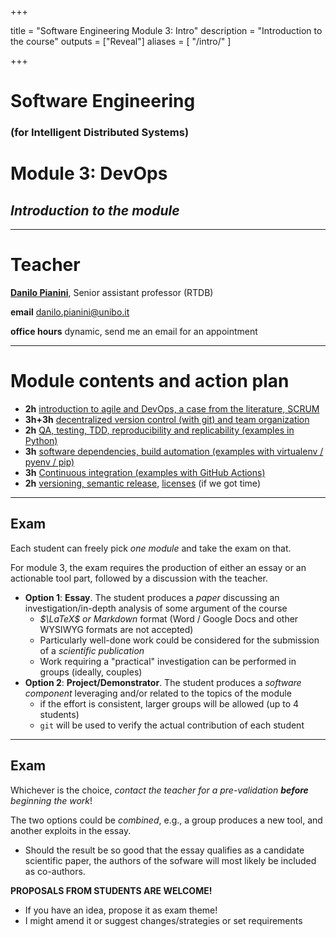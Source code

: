  +++

title = "Software Engineering Module 3: Intro"
description = "Introduction to the course"
outputs = ["Reveal"]
aliases = [
    "/intro/"
]

+++

# Software Engineering
### **(for Intelligent Distributed Systems)**
# Module 3: DevOps

## *Introduction to the module*

---

# Teacher

**[Danilo Pianini](https://www.unibo.it/sitoweb/danilo.pianini/en)**, Senior assistant professor (RTDB)

**email** [danilo.pianini@unibo.it](mailto:danilo.pianini@unibo.it)

**office hours** dynamic, send me an email for an appointment

---

# Module contents and action plan

<!--
2-3-3-2-3-3-2?
2022-04-05 - 2h intro
2022-04-06 - 3h git1
2022-04-20 - 3h git2
2022-05-03 - 2h tdd-qa
2022-05-04 - 3h build
2022-05-11 - 3h ci
2022-05-17 - 2h ?
2022-05-18 - 3h ?
-->

* **2h** [introduction to agile and DevOps, a case from the literature, SCRUM](devops-intro)
* **3h+3h** [decentralized version control (with git) and team organization](dvcs-basics)
* **2h** [QA, testing, TDD, reproducibility and replicability (examples in Python)](qa-tdd)
* **3h** [software dependencies, build automation (examples with virtualenv / pyenv / pip)](build)
* **3h** [Continuous integration (examples with GitHub Actions)](ci)
* **2h** [versioning, semantic release](https://danysk.github.io/course-laboratory-of-software-systems/05-version-selection), [licenses](https://danysk.github.io/course-laboratory-of-software-systems/06-licenses) (if we got time)

---

## Exam

Each student can freely pick *one module* and take the exam on that.

For module 3, the exam requires the production of either an essay or an actionable tool part,
followed by a discussion with the teacher.

* **Option 1**: **Essay**. The student produces a *paper* discussing an investigation/in-depth analysis of some argument of the course
    * *$\LaTeX$ or Markdown* format (Word / Google Docs and other WYSIWYG formats are not accepted)
    * Particularly well-done work could be considered for the submission of a *scientific publication*
    * Work requiring a "practical" investigation can be performed in groups (ideally, couples)
* **Option 2**: **Project/Demonstrator**. The student produces a *software component* leveraging and/or related to the topics of the module
    * if the effort is consistent, larger groups will be allowed (up to 4 students)
    * `git` will be used to verify the actual contribution of each student

---

## Exam

Whichever is the choice, *contact the teacher for a pre-validation **before** beginning the work*!

The two options could be *combined*, e.g.,
a group produces a new tool,
and another exploits in the essay.

* Should the result be so good that the essay qualifies as a candidate scientific paper,
the authors of the sofware will most likely be included as co-authors.

**PROPOSALS FROM STUDENTS ARE WELCOME!**

* If you have an idea, propose it as exam theme!
* I might amend it or suggest changes/strategies or set requirements

<!--

---

## Example proposal

#### Systematic literature review: the experience with Scrum

* *Type*: essay
* *Group size*: 1

This activity consists in a search in the literature for experience reports on the application/migration to Scrum.
The research activity must be systematic
(namely, the search rules for the papers should be formalized).
The student should devise metrics to evaluate the impact of the methodology under study when comparin across different reports.
The goal is trying to estimate how successful has been Scrum so far.

*Notes*:
* A similar project could be done for other frameworks

---

## Example proposal

#### An analysis of the prominence of GitHub in science and its fragility

* *Type*: essay (possibly mixed)
* *Group size*: 2

This activity consists in a search in the literature for references to GitHub repositories.
The research activity must be systematic
(namely, the search rules for the papers should be formalized).
Papers should classified per year (and theme, possibly),
then be searched for references to artifacts stored on GitHub.
The goals are to:
1. Understand if and how GitHub penetrated into the scientific literature with time
2. Verify how many such repositories are still reachable and maintained

*Notes*:
* It is likely that the investigation requires a software tool to be performed in human time
* Other DVCS hosting providers could be analyzes as well (gitlab, bitbucket...)

---

## Example proposal

#### Infrastructure as a service: state of the art in industry

* *Type*: essay
* *Group size*: 1

This activity consists in an analysis of the existing techniques and tools for Infrastructure as a Service (IaaS).
Information must be searched in the literature and on other sources, too.

*Notes*:
* It might include a demo

---

## Example proposal

#### An analysis of developer distress on social media

* *Type*: mixed
* *Group size*: 2-4

This activity consists in the analysis (via scraping / API) of social media posts that indicate developers' distress,
and on a classification of their origin.
Sources may include Twitter, Reddit, Stack Overlow, etc.

*Notes*:
* It might benefit of pre-existing skills in sentiment analysis

---

## Example proposal

#### How are successful GitHub workflows organized?

* *Type*: mixed
* *Group size*: 2-4

This activity consists in the analysis (via API) of some interesting relationships that could be found on GitHub,
with the goal of investigating developer's habits and their evolution with time.
Some questions of interests may be:
* do the developer count relate to the branch count?
* do the presence of merge commits relate to the "success" of the project?

*Notes*:
* Identifying developers univocally may not be so easy
* More metrics could be devised
* Project success should be measured somehow but it is not trivial at all

---

## Example proposal

#### Private clouds with Kubernetes: a complete setup

* *Type*: project
* *Group size*: 1-2

This activity consists in the construction of a working private cloud based on Kubernetes.
Required features:
* Resilience to the loss of a master node (multi-master)
* Ability to run services (long-lived processes) or tasks (short-lived processes)
* Resource control and allocation via RBAC

*Notes*:
* Compute servers will be provided by the teacher
* Setup details should be collected into a guide
* Previous experience with Kubernetes and containerization is helpful

---

## Example proposal

#### Automated document difference

* *Type*: project
* *Group size*: 1-2

The goal of this project is to build a library leveraging the web API of [Draftable](https://draftable.com/)
to produce differential documents.
The software can be developed in any language of choice,
and must feature appropriate automation (build) and get published on official distribution channels.

The library should be exercised with a GitHub action.

*Notes*:
* The API key for the Draftable service will be provided by the teacher
* The language should be agreed with the teacher
    * Python, Java, Scala, Kotlin, Rust, and Ruby are all valid picks, other should be discussed

---

## Example proposal

#### A tool to support systematic literature reviews

* *Type*: project
* *Group size*: 1-2

The goal of this project is to build a software that queries multiple sources in the literature
(Google Scholar, Pubmed, Scopus, Web of Science, Arxiv...)
with a specific query, supporting the scientific investigation of existing results.
The software can be developed in any language of choice,
and must feature appropriate automation (build) and get published on official distribution channels.

*Notes*:
* The language should be agreed with the teacher
    * Python, Java, Scala, Kotlin, Rust, and Ruby are all valid picks, other should be discussed

-->

